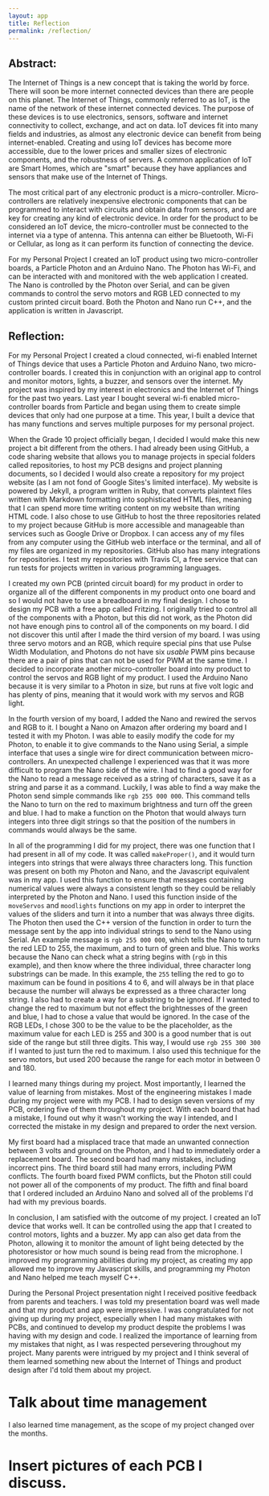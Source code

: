 ```yaml
---
layout: app
title: Reflection
permalink: /reflection/
---
```


Abstract:
---
The Internet of Things is a new concept that is taking the world by force.  There will soon be more internet connected devices than there are people on this planet.  The Internet of Things, commonly referred to as IoT, is the name of the network of these internet connected devices.  The purpose of these devices is to use electronics, sensors, software and internet connectivity to collect, exchange, and act on data.  IoT devices fit into many fields and industries, as almost any electronic device can benefit from being internet-enabled.  Creating and using IoT devices has become more accessible, due to the lower prices and smaller sizes of electronic components, and the robustness of servers. A common application of IoT are Smart Homes, which are "smart" because they have appliances and sensors that make use of the Internet of Things.

The most critical part of any electronic product is a micro-controller.  Micro-controllers are relatively inexpensive electronic components that can be programmed to interact with circuits and obtain data from sensors, and are key for creating any kind of electronic device.  In order for the product to be considered an IoT device, the micro-controller must be connected to the internet via a type of antenna.  This antenna can either be Bluetooth, Wi-Fi or Cellular, as long as it can perform its function of connecting the device.

For my Personal Project I created an IoT product using two micro-controller boards, a Particle Photon and an Arduino Nano.  The Photon has Wi-Fi, and can be interacted with and monitored with the web application I created.  The Nano is controlled by the Photon over Serial, and can be given commands to control the servo motors and RGB LED connected to my custom printed circuit board.  Both the Photon and Nano run C++, and the application is written in Javascript.






Reflection:
---
For my Personal Project I created a cloud connected, wi-fi enabled Internet of Things device that uses a Particle Photon and Arduino Nano, two micro-controller boards.  I created this in conjunction with an original app to control and monitor motors, lights, a buzzer, and sensors over the internet. My project was inspired by my interest in electronics and the Internet of Things for the past two years.  Last year I bought several wi-fi enabled micro-controller boards from Particle and began using them to create simple devices that only had one purpose at a time.  This year, I built a device that has many functions and serves multiple purposes for my personal project.

When the Grade 10 project officially began, I decided I would make this new project a bit different from the others.  I had already been using GitHub, a code sharing website that allows you to manage projects in special folders called repositories, to host my PCB designs and project planning documents, so I decided I would also create a repository for my project website (as I am not fond of Google Sites's limited interface).  My website is powered by Jekyll, a program written in Ruby, that converts plaintext files written with Markdown formatting into sophisticated HTML files, meaning that I can spend more time writing content on my website than writing HTML code.  I also chose to use GitHub to host the three repositories related to my project because GitHub is more accessible and manageable than services such as Google Drive or Dropbox.  I can access any of my files from any computer using the GitHub web interface or the terminal, and all of my files are organized in my repositories.  GitHub also has many integrations for repositories.  I test my repositories with Travis CI, a free service that can run tests for projects written in various programming languages.

I created my own PCB (printed circuit board) for my product in order to organize all of the different components in my product onto one board and so I would not have to use a breadboard in my final design.  I chose to design my PCB with a free app called Fritzing.  I originally tried to control all of the components with a Photon, but this did not work, as the Photon did not have enough pins to control all of the components on my board.  I did not discover this until after I made the third version of my board.  I was using three servo motors and an RGB, which require special pins that use Pulse Width Modulation, and Photons do not have six *usable* PWM pins because there are a pair of pins that can not be used for PWM at the same time.  I decided to incorporate another micro-controller board into my product to control the servos and RGB light of my product.  I used the Arduino Nano because it is very similar to a Photon in size, but runs at five volt logic and has plenty of pins, meaning that it would work with my servos and RGB light.

In the fourth version of my board, I added the Nano and rewired the servos and RGB to it.  I bought a Nano on Amazon after ordering my board and I tested it with my Photon.  I was able to easily modify the code for my Photon, to enable it to give commands to the Nano using Serial, a simple interface that uses a single wire for direct communication between micro-controllers. An unexpected challenge I experienced was that it was more difficult to program the Nano side of the wire.  I had to find a good way for the Nano to read a message received as a string of characters, save it as a string and parse it as a command.  Luckily, I was able to find a way make the Photon send simple commands like `rgb 255 000 000`. This command tells the Nano to turn on the red to maximum brightness and turn off the green and blue.  I had to make a function on the Photon that would always turn integers into three digit strings so that the position of the numbers in commands would always be the same.

In all of the programming I did for my project, there was one function that I had present in all of my code.  It was called `makeProper()`, and it would turn integers into strings that were always three characters long.  This function was present on both my Photon and Nano, and the Javascript equivalent was in my app.  I used this function to ensure that messages containing numerical values were always a consistent length so they could be reliably interpreted by the Photon and Nano.  I used this function inside of the `moveServos` and `moodlights` functions on my app in order to interpret the values of the sliders and turn it into a number that was always three digits.  The Photon then used the C++ version of the function in order to turn the message sent by the app into individual strings to send to the Nano using Serial.  An example message is `rgb 255 000 000`, which tells the Nano to turn the red LED to 255, the maximum, and to turn of green and blue.  This works because the Nano can check what a string begins with (`rgb` in this example), and then know where the three individual, three character long substrings can be made.  In this example, the `255` telling the red to go to maximum can be found in positions 4 to 6, and will always be in that place because the number will always be expressed as a three character long string.  I also had to create a way for a substring to be ignored.  If I wanted to change the red to maximum but not effect the brightnesses of the green and blue, I had to chose a value that would be ignored.  In the case of the RGB LEDs, I chose 300 to be the value to be the placeholder, as the maximum value for each LED is 255 and 300 is a good number that is out side of the range but still three digits.  This way, I would use `rgb 255 300 300` if I wanted to just turn the red to maximum.  I also used this technique for the servo motors, but used 200 because the range for each motor in between 0 and 180.

I learned many things during my project.  Most importantly, I learned the value of learning from mistakes.  Most of the engineering mistakes I made during my project were with my PCB.  I had to design seven versions of my PCB, ordering five of them throughout my project.  With each board that had a mistake, I found out why it wasn't working the way I intended, and I corrected the mistake in my design and prepared to order the next version.

My first board had a misplaced trace that made an unwanted connection between 3 volts and ground on the Photon, and I had to immediately order a replacement board.  The second board had many mistakes, including incorrect pins.  The third board still had many errors, including PWM conflicts.  The fourth board fixed PWM conflicts, but the Photon still could not power all of the components of my product.  The fifth and final board that I ordered included an Arduino Nano and solved all of the problems I'd had with my previous boards.

In conclusion, I am satisfied with the outcome of my project.  I created an IoT device that works well.  It can be controlled using the app that I created to control motors, lights and a buzzer.  My app can also get data from the Photon, allowing it to monitor the amount of light being detected by the photoresistor or how much sound is being read from the microphone.  I improved my programming abilities during my project, as creating my app allowed me to improve my Javascript skills, and programming my Photon and Nano helped me teach myself C++.

During the Personal Project presentation night I received positive feedback from parents and teachers.  I was told my presentation board was well made and that my product and app were impressive.  I was congratulated for not giving up during my project, especially when I had many mistakes with PCBs, and continued to develop my product despite the problems I was having with my design and code.  I realized the importance of learning from my mistakes that night, as I was respected persevering throughout my project.  Many parents were intrigued by my project and I think several of them learned something new about the Internet of Things and product design after I'd told them about my project.

# Talk about time management
I also learned time management, as the scope of my project changed over the months.

# Insert pictures of each PCB I discuss.
